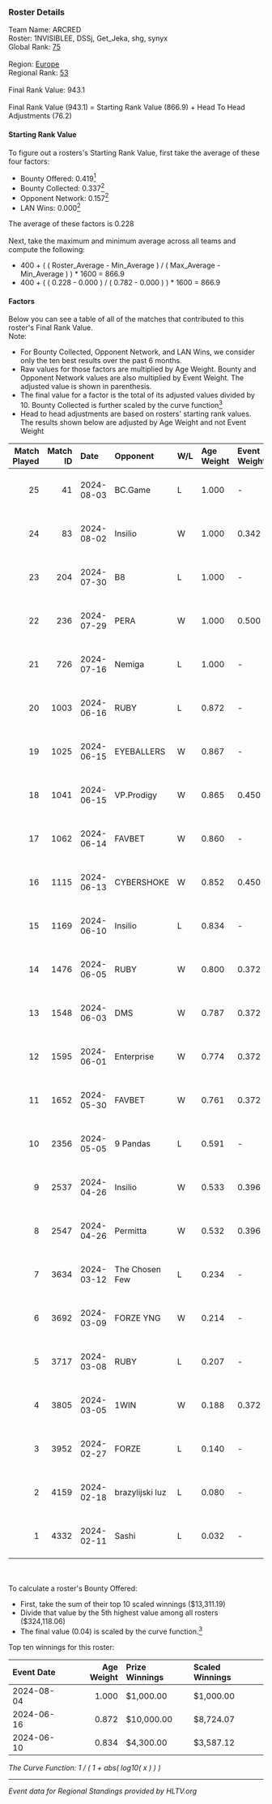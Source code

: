 ### Roster Details<br />
Team Name: ARCRED<br />
Roster: 1NVISIBLEE, DSSj, Get_Jeka, shg, synyx<br />
Global Rank: [75](../standings_global.md)<br />
<br />
Region: [Europe]( ../standings_europe.md)<br />
Regional Rank: [53]( ../standings_europe.md)<br />
<br />
Final Rank Value:  943.1<br />
<br />
Final Rank Value (943.1) = Starting Rank Value (866.9) + Head To Head Adjustments (76.2)<br />

#### Starting Rank Value<br />
To figure out a rosters's Starting Rank Value, first take the average of these four factors:<br />
- Bounty Offered: 0.419[<sup>1</sup>](#table2)
- Bounty Collected: 0.337[<sup>2</sup>](#table1)
- Opponent Network: 0.157[<sup>2</sup>](#table1)
- LAN Wins: 0.000[<sup>2</sup>](#table1)

The average of these factors is 0.228<br />
<br />
Next, take the maximum and minimum average across all teams and compute the following:<br />
- 400 + ( ( Roster_Average - Min_Average ) / ( Max_Average - Min_Average ) ) * 1600 = 866.9
- 400 + ( ( 0.228 - 0.000 ) / ( 0.782 - 0.000 ) ) * 1600 = 866.9


#### Factors<br />
Below you can see a table of all of the matches that contributed to this roster's Final Rank Value.<br />
Note:<br />

- For Bounty Collected, Opponent Network, and LAN Wins, we consider only the ten best results over the past 6 months.
- Raw values for those factors are multiplied by Age Weight. Bounty and Opponent Network values are also multiplied by Event Weight. The adjusted value is shown in parenthesis.
- The final value for a factor is the total of its adjusted values divided by 10. Bounty Collected is further scaled by the curve function[<sup>3</sup>](#curveFunction)
- Head to head adjustments are based on rosters' starting rank values. The results shown below are adjusted by Age Weight and not Event Weight
<span id="table1"></span><br />


| Match Played | Match ID | Date       | Opponent        | W/L | Age Weight | Event Weight | Bounty Collected | Opponent Network | LAN Wins  | H2H Adj. | Roster                                 |
| -: | -: | :- | :- | :- | :- | :- | :- | :- | :- | -: | :- |
|           25 |       41 | 2024-08-03 | BC.Game         | L   | 1.000      | -            | -                | -                | -         |   -16.79 | 1NVISIBLEE, DSSj, Get_Jeka, shg, synyx |
|           24 |       83 | 2024-08-02 | Insilio         | W   | 1.000      | 0.342        | 0.023 (0.008)    | 0.561 (0.192)    | 0 (0.000) |    15.32 | 1NVISIBLEE, DSSj, Get_Jeka, shg, synyx |
|           23 |      204 | 2024-07-30 | B8              | L   | 1.000      | -            | -                | -                | -         |    -7.59 | 1NVISIBLEE, DSSj, Get_Jeka, shg, synyx |
|           22 |      236 | 2024-07-29 | PERA            | W   | 1.000      | 0.500        | 0.048 (0.024)    | 0.453 (0.226)    | 0 (0.000) |    16.61 | 1NVISIBLEE, DSSj, Get_Jeka, shg, synyx |
|           21 |      726 | 2024-07-16 | Nemiga          | L   | 1.000      | -            | -                | -                | -         |    -6.39 | 1NVISIBLEE, DSSj, Get_Jeka, shg, synyx |
|           20 |     1003 | 2024-06-16 | RUBY            | L   | 0.872      | -            | -                | -                | -         |   -16.03 | 1NVISIBLEE, DSSj, Get_Jeka, shg, synyx |
|           19 |     1025 | 2024-06-15 | EYEBALLERS      | W   | 0.867      | -            | -                | -                | 0 (0.000) |    11.11 | 1NVISIBLEE, DSSj, Get_Jeka, shg, synyx |
|           18 |     1041 | 2024-06-15 | VP.Prodigy      | W   | 0.865      | 0.450        | 0.025 (0.010)    | 0.401 (0.156)    | 0 (0.000) |    12.05 | 1NVISIBLEE, DSSj, Get_Jeka, shg, synyx |
|           17 |     1062 | 2024-06-14 | FAVBET          | W   | 0.860      | -            | -                | -                | 0 (0.000) |    10.18 | 1NVISIBLEE, DSSj, Get_Jeka, shg, synyx |
|           16 |     1115 | 2024-06-13 | CYBERSHOKE      | W   | 0.852      | 0.450        | 0.039 (0.015)    | 0.351 (0.135)    | 0 (0.000) |    12.29 | 1NVISIBLEE, DSSj, Get_Jeka, shg, synyx |
|           15 |     1169 | 2024-06-10 | Insilio         | L   | 0.834      | -            | -                | -                | -         |   -10.87 | 1NVISIBLEE, DSSj, Get_Jeka, shg, synyx |
|           14 |     1476 | 2024-06-05 | RUBY            | W   | 0.800      | 0.372        | 0.095 (0.028)    | 0.501 (0.149)    | 0 (0.000) |    12.94 | 1NVISIBLEE, DSSj, Get_Jeka, shg, synyx |
|           13 |     1548 | 2024-06-03 | DMS             | W   | 0.787      | 0.372        | -                | 0.446 (0.131)    | 0 (0.000) |    15.28 | 1NVISIBLEE, DSSj, Get_Jeka, shg, synyx |
|           12 |     1595 | 2024-06-01 | Enterprise      | W   | 0.774      | 0.372        | 0.039 (0.011)    | 0.625 (0.180)    | 0 (0.000) |    13.13 | 1NVISIBLEE, DSSj, Get_Jeka, shg, synyx |
|           11 |     1652 | 2024-05-30 | FAVBET          | W   | 0.761      | 0.372        | 0.003 (0.001)    | 0.340 (0.096)    | 0 (0.000) |     9.24 | 1NVISIBLEE, DSSj, Get_Jeka, shg, synyx |
|           10 |     2356 | 2024-05-05 | 9 Pandas        | L   | 0.591      | -            | -                | -                | -         |    -6.39 | 1NVISIBLEE, DSSj, Get_Jeka, shg, synyx |
|            9 |     2537 | 2024-04-26 | Insilio         | W   | 0.533      | 0.396        | 0.023 (0.005)    | 0.561 (0.119)    | -         |     9.66 | 1NVISIBLEE, DSSj, Get_Jeka, shg, synyx |
|            8 |     2547 | 2024-04-26 | Permitta        | W   | 0.532      | 0.396        | 0.024 (0.005)    | 0.876 (0.185)    | -         |    10.52 | 1NVISIBLEE, DSSj, Get_Jeka, shg, synyx |
|            7 |     3634 | 2024-03-12 | The Chosen Few  | L   | 0.234      | -            | -                | -                | -         |    -5.43 | 1NVISIBLEE, DSSj, Get_Jeka, shg, synyx |
|            6 |     3692 | 2024-03-09 | FORZE YNG       | W   | 0.214      | -            | -                | -                | -         |     0.47 | 1NVISIBLEE, DSSj, Get_Jeka, shg, synyx |
|            5 |     3717 | 2024-03-08 | RUBY            | L   | 0.207      | -            | -                | -                | -         |    -2.74 | 1NVISIBLEE, DSSj, Get_Jeka, shg, synyx |
|            4 |     3805 | 2024-03-05 | 1WIN            | W   | 0.188      | 0.372        | 0.027 (0.002)    | -                | -         |     3.42 | 1NVISIBLEE, DSSj, Get_Jeka, shg, synyx |
|            3 |     3952 | 2024-02-27 | FORZE           | L   | 0.140      | -            | -                | -                | -         |    -2.08 | 1NVISIBLEE, DSSj, Get_Jeka, shg, synyx |
|            2 |     4159 | 2024-02-18 | brazylijski luz | L   | 0.080      | -            | -                | -                | -         |    -1.51 | 1NVISIBLEE, DSSj, Get_Jeka, shg, synyx |
|            1 |     4332 | 2024-02-11 | Sashi           | L   | 0.032      | -            | -                | -                | -         |    -0.17 | 1NVISIBLEE, DSSj, Get_Jeka, shg, synyx |

<br />
<span id="table2"></span><br />
To calculate a roster's Bounty Offered:<br />

- First, take the sum of their top 10 scaled winnings ($13,311.19)
- Divide that value by the 5th highest value among all rosters ($324,118.06)
- The final value (0.04) is scaled by the curve function.[<sup>3</sup>](#curveFunction)

Top ten winnings for this roster:<br />

| Event Date | Age Weight | Prize Winnings | Scaled Winnings |
| :- | -: | :- | :- |
| 2024-08-04 |      1.000 | $1,000.00      | $1,000.00       |
| 2024-06-16 |      0.872 | $10,000.00     | $8,724.07       |
| 2024-06-10 |      0.834 | $4,300.00      | $3,587.12       |


<span id="curveFunction"></span>_The Curve Function: 1 / ( 1 + abs( log10( x ) ) )_<br />

---
_Event data for Regional Standings provided by HLTV.org_<br />
